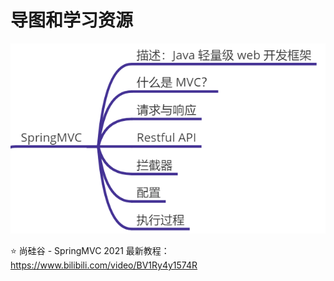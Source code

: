 # 导图和学习资源

![image-20230103144311975](assets/image-20230103144311975.png)

⭐ 尚硅谷 - SpringMVC 2021 最新教程：https://www.bilibili.com/video/BV1Ry4y1574R